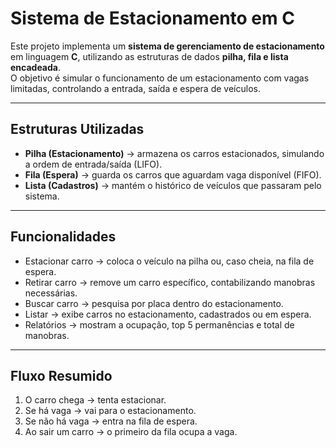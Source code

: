# Sistema de Estacionamento em C

Este projeto implementa um **sistema de gerenciamento de estacionamento** em linguagem **C**, utilizando as estruturas de dados **pilha, fila e lista encadeada**.  
O objetivo é simular o funcionamento de um estacionamento com vagas limitadas, controlando a entrada, saída e espera de veículos.

---

## Estruturas Utilizadas
- **Pilha (Estacionamento)** → armazena os carros estacionados, simulando a ordem de entrada/saída (LIFO).  
- **Fila (Espera)** → guarda os carros que aguardam vaga disponível (FIFO).  
- **Lista (Cadastros)** → mantém o histórico de veículos que passaram pelo sistema.  

---

## Funcionalidades
- Estacionar carro → coloca o veículo na pilha ou, caso cheia, na fila de espera.  
- Retirar carro → remove um carro específico, contabilizando manobras necessárias.  
- Buscar carro → pesquisa por placa dentro do estacionamento.  
- Listar → exibe carros no estacionamento, cadastrados ou em espera.  
- Relatórios → mostram a ocupação, top 5 permanências e total de manobras.  

---

## Fluxo Resumido
1. O carro chega → tenta estacionar.  
2. Se há vaga → vai para o estacionamento.  
3. Se não há vaga → entra na fila de espera.  
4. Ao sair um carro → o primeiro da fila ocupa a vaga.  
